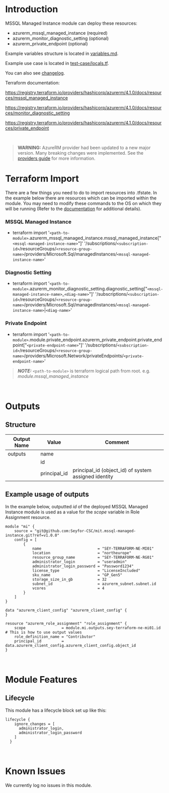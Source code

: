 # Introduction
MSSQL Managed Instance module can deploy these resources:
* azurerm_mssql_managed_instance (required)
* azurerm_monitor_diagnostic_setting (optional)
* azurerm_private_endpoint (optional)

Example variables structure is located in [variables.md](variables.md).

Example use case is located in [test-case/locals.tf](test-case/locals.tf).

You can also see [changelog](CHANGELOG.md).

Terraform documentation:

https://registry.terraform.io/providers/hashicorp/azurerm/4.1.0/docs/resources/mssql_managed_instance

https://registry.terraform.io/providers/hashicorp/azurerm/4.1.0/docs/resources/monitor_diagnostic_setting

https://registry.terraform.io/providers/hashicorp/azurerm/4.1.0/docs/resources/private_endpoint

&nbsp;

> **WARNING:** AzureRM provider had been updated to a new major version. Many breaking changes were implemented. See the [providers guide](https://registry.terraform.io/providers/hashicorp/azurerm/latest/docs/guides/4.0-upgrade-guide) for more information.

# Terraform Import
There are a few things you need to do to import resources into .tfstate. In the example below there are resources which can be imported within the module. You may need to modify these commands to the OS on which they will be running (Refer to the [documentation](https://developer.hashicorp.com/terraform/cli/commands/import#example-import-into-resource-configured-with-for_each) for additional details).
### MSSQL Managed Instance
* terraform import '`<path-to-module>`.azurerm_mssql_managed_instance.mssql_managed_instance["`<mssql-managed-instance-name>`"]' '/subscriptions/`<subscription-id>`/resourceGroups/`<resource-group-name>`/providers/Microsoft.Sql/managedInstances/`<mssql-managed-instance-name>`'
### Diagnostic Setting
* terraform import '`<path-to-module>`.azurerm_monitor_diagnostic_setting.diagnostic_setting["`<mssql-managed-instance-name>`_`<diag-name>`"]' '/subscriptions/`<subscription-id>`/resourceGroups/`<resource-group-name>`/providers/Microsoft.Sql/managedInstances/`<mssql-managed-instance-name>`|`<diag-name>`'
### Private Endpoint
* terraform import '`<path-to-module>`.module.private_endpoint.azurerm_private_endpoint.private_endpoint["`<private-endpoint-name>`"]' '/subscriptions/`<subscription-id>`/resourceGroups/`<resource-group-name>`/providers/Microsoft.Network/privateEndpoints/`<private-endpoint-name>`'

 > **_NOTE:_** `<path-to-module>` is terraform logical path from root. e.g. _module.mssql\_managed\_instance_

&nbsp;

# Outputs
## Structure

| Output Name | Value        | Comment                                              |
| ----------- | ------------ | ---------------------------------------------------- |
| outputs     | name         |                                                      |
|             | id           |                                                      |
|             | principal_id | principal_id (object_id) of system assigned identity |


## Example usage of outputs
In the example below, outputted _id_ of the deployed MSSQL Managed Instance module is used as a value for the _scope_ variable in Role Assignment resource.
```
module "mi" {
    source = "git@github.com:Seyfor-CSC/mit.mssql-managed-instance.git?ref=v1.0.0"
    config = [
        {
            name                         = "SEY-TERRAFORM-NE-MI01"
            location                     = "northeurope"
            resource_group_name          = "SEY-TERRAFORM-NE-RG01"
            administrator_login          = "useradmin"
            administrator_login_password = "Password1234"
            license_type                 = "LicenseIncluded"
            sku_name                     = "GP_Gen5"
            storage_size_in_gb           = 32
            subnet_id                    = azurerm_subnet.subnet.id
            vcores                       = 4
        }
    ]
}

data "azurerm_client_config" "azurerm_client_config" {
}

resource "azurerm_role_assignment" "role_assignment" {
    scope                = module.mi.outputs.sey-terraform-ne-mi01.id # This is how to use output values
    role_definition_name = "Contributor"
    principal_id         = data.azurerm_client_config.azurerm_client_config.object_id
}
```

&nbsp;

# Module Features
## Lifecycle
This module has a lifecycle block set up like this:
```
lifecycle {
    ignore_changes = [
      administrator_login,
      administrator_login_password
    ]
  }
```

&nbsp;

# Known Issues
We currently log no issues in this module.